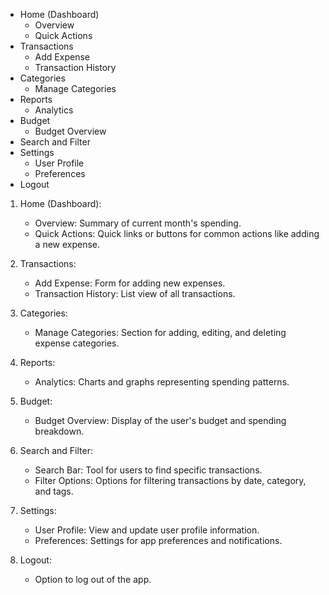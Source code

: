 -   Home (Dashboard)
    -   Overview
    -   Quick Actions
-   Transactions
    -   Add Expense
    -   Transaction History
-   Categories
    -   Manage Categories
-   Reports
    -   Analytics
-   Budget
    -   Budget Overview
-   Search and Filter
-   Settings
    -   User Profile
    -   Preferences
-   Logout

1. Home (Dashboard):

    - Overview: Summary of current month's spending.
    - Quick Actions: Quick links or buttons for common actions like adding a new expense.

2. Transactions:

    - Add Expense: Form for adding new expenses.
    - Transaction History: List view of all transactions.

3. Categories:

    - Manage Categories: Section for adding, editing, and deleting expense categories.

4. Reports:

    - Analytics: Charts and graphs representing spending patterns.

5. Budget:

    - Budget Overview: Display of the user's budget and spending breakdown.

6. Search and Filter:

    - Search Bar: Tool for users to find specific transactions.
    - Filter Options: Options for filtering transactions by date, category, and tags.

7. Settings:

    - User Profile: View and update user profile information.
    - Preferences: Settings for app preferences and notifications.

8. Logout:

    - Option to log out of the app.
